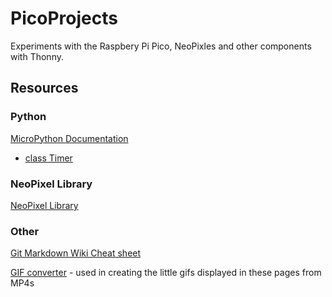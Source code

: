 # PicoProjects
Experiments with the Raspbery Pi Pico, NeoPixles and other components with Thonny.

## Resources

### Python

[MicroPython Documentation](https://docs.micropython.org/en/latest/index.html)

* [class Timer](https://docs.micropython.org/en/latest/library/machine.Timer.html)

### NeoPixel Library

[NeoPixel Library](https://github.com/blaz-r/pi_pico_neopixel)

### Other

[Git Markdown Wiki Cheat sheet](https://github.com/adam-p/markdown-here/wiki/Markdown-Cheatsheet) 

[GIF converter](https://ezgif.com/video-to-gif) - used in creating the little gifs displayed in these pages from MP4s